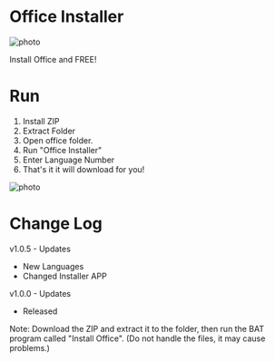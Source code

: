 # Office Installer
![photo](https://cdn.discordapp.com/attachments/853352174729297981/909776778141245470/download.png)

Install Office and FREE!


# Run
1. Install ZIP
2. Extract Folder
3. Open office folder.
4. Run "Office Installer"
5. Enter Language Number
6. That's it it will download for you!

![photo](https://user-images.githubusercontent.com/43515826/141777504-fa619406-8625-4b51-9491-b0df53abff4b.png)

# Change Log

 v1.0.5 - Updates
  - New Languages 
  - Changed Installer APP
  
 v1.0.0 - Updates 
  - Released


Note: Download the ZIP and extract it to the folder, then run the BAT program called "Install Office". (Do not handle the files, it may cause problems.) 
